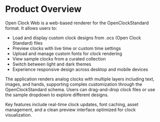 # Product Overview

Open Clock Web is a web-based renderer for the OpenClockStandard format. It allows users to:

- Load and display custom clock designs from .ocs (Open Clock Standard) files
- Preview clocks with live time or custom time settings
- Upload and manage custom fonts for clock rendering
- View sample clocks from a curated collection
- Switch between light and dark themes
- Experience responsive design across desktop and mobile devices

The application renders analog clocks with multiple layers including text, images, and hands, supporting complex customization through the OpenClockStandard schema. Users can drag-and-drop clock files or use the sample dropdown to explore different designs.

Key features include real-time clock updates, font caching, asset management, and a clean preview interface optimized for clock visualization.